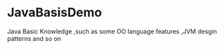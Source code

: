 # JavaBasisDemo
Java Basic Knowledge ,such as some OO language features ,JVM  desgin patterns and so on
